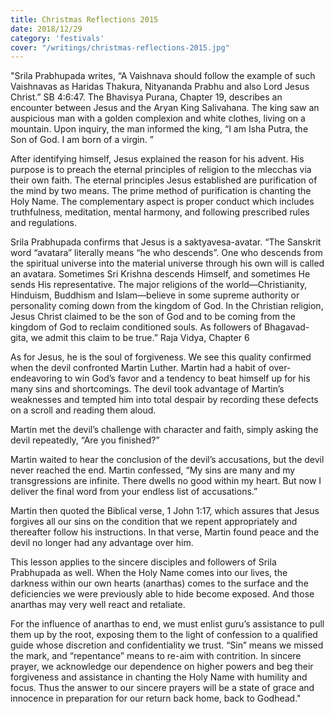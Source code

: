 ```yaml
---
title: Christmas Reflections 2015
date: 2018/12/29
category: 'festivals'
cover: "/writings/christmas-reflections-2015.jpg"
---
```


"Srila Prabhupada writes, “A Vaishnava should follow the example of such Vaishnavas as Haridas Thakura, Nityananda Prabhu and also Lord Jesus Christ.” SB 4:6:47. The Bhavisya Purana, Chapter 19, describes an encounter between Jesus and the Aryan King Salivahana. The king saw an auspicious man with a golden complexion and white clothes, living on a mountain. Upon inquiry, the man informed the king, “I am Isha Putra, the Son of God. I am born of a virgin. ”

After identifying himself, Jesus explained the reason for his advent. His purpose is to preach the eternal principles of religion to the mlecchas via their own faith. The eternal principles Jesus established are purification of the mind by two means. The prime method of purification is chanting the Holy Name. The complementary aspect is proper conduct which includes truthfulness, meditation, mental harmony, and following prescribed rules and regulations.

Srila Prabhupada confirms that Jesus is a saktyavesa-avatar. “The Sanskrit word “avatara” literally means “he who descends”. One who descends from the spiritual universe into the material universe through his own will is called an avatara. Sometimes Sri Krishna descends Himself, and sometimes He sends His representative. The major religions of the world—Christianity, Hinduism, Buddhism and Islam—believe in some supreme authority or personality coming down from the kingdom of God. In the Christian religion, Jesus Christ claimed to be the son of God and to be coming from the kingdom of God to reclaim conditioned souls. As followers of Bhagavad-gita, we admit this claim to be true.” Raja Vidya, Chapter 6

As for Jesus, he is the soul of forgiveness. We see this quality confirmed when the devil confronted Martin Luther. Martin had a habit of over-endeavoring to win God’s favor and a tendency to beat himself up for his many sins and shortcomings. The devil took advantage of Martin’s weaknesses and tempted him into total despair by recording these defects on a scroll and reading them aloud.

Martin met the devil’s challenge with character and faith, simply asking the devil repeatedly, “Are you finished?”

Martin waited to hear the conclusion of the devil’s accusations, but the devil never reached the end. Martin confessed, “My sins are many and my transgressions are infinite. There dwells no good within my heart. But now I deliver the final word from your endless list of accusations.”

Martin then quoted the Biblical verse, 1 John 1:17, which assures that Jesus forgives all our sins on the condition that we repent appropriately and thereafter follow his instructions. In that verse, Martin found peace and the devil no longer had any advantage over him.

This lesson applies to the sincere disciples and followers of Srila Prabhupada as well. When the Holy Name comes into our lives, the darkness within our own hearts (anarthas) comes to the surface and the deficiencies we were previously able to hide become exposed. And those anarthas may very well react and retaliate.

For the influence of anarthas to end, we must enlist guru’s assistance to pull them up by the root, exposing them to the light of confession to a qualified guide whose discretion and confidentiality we trust. “Sin” means we missed the mark, and “repentance” means to re-aim with contrition. In sincere prayer, we acknowledge our dependence on higher powers and beg their forgiveness and assistance in chanting the Holy Name with humility and focus. Thus the answer to our sincere prayers will be a state of grace and innocence in preparation for our return back home, back to Godhead."
